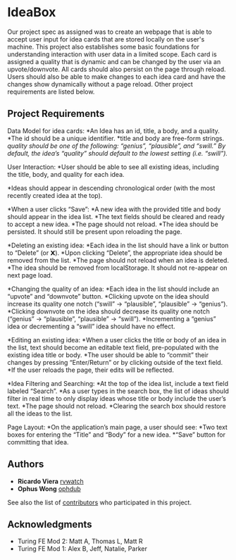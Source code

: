# IdeaBox

Our project spec as assigned was to create an webpage that is able to accept user input for idea cards that are stored locally on the user's machine. This project also establishes some basic foundations for understanding interaction with user data in a limited scope. Each card is assigned a quality that is dynamic and can be changed by the user via an upvote/downvote. All cards should also persist on the page through reload. Users should also be able to make changes to each idea card and have the changes show dynamically without a page reload. Other project requirements are listed below.

## Project Requirements

Data Model for idea cards:
  *An Idea has an id, title, a body, and a quality.
  *The id should be a unique identifier.
  *title and body are free-form strings.
  *quality should be one of the following: “genius”, “plausible”, and “swill.”*
  *By default, the idea’s “quality” should default to the lowest setting (i.e. “swill”).*

User Interaction:
  *User should be able to see all existing ideas, including the title, body, and quality for each idea.

  *Ideas should appear in descending chronological order (with the most recently created idea at the top).

  *When a user clicks “Save”:
    *A new idea with the provided title and body should appear in the idea list.
    *The text fields should be cleared and ready to accept a new idea.
    *The page should not reload.
    *The idea should be persisted. It should still be present upon reloading the page.

  *Deleting an existing idea:
    *Each idea in the list should have a link or button to “Delete” (or 𝗫).
    *Upon clicking “Delete”, the appropriate idea should be removed from the list.
    *The page should not reload when an idea is deleted.
    *The idea should be removed from localStorage. It should not re-appear on next page load.

  *Changing the quality of an idea:
    *Each idea in the list should include an “upvote” and “downvote” button.
    *Clicking upvote on the idea should increase its quality one notch (“swill” → “plausible”, “plausible” → “genius”).
    *Clicking downvote on the idea should decrease its quality one notch (“genius” → “plausible”, “plausible” → “swill”).
    *Incrementing a “genius” idea or decrementing a “swill” idea should have no effect.

 *Editing an existing idea:
   *When a user clicks the title or body of an idea in the list, text should become an editable text field, pre-populated with the existing idea title or body.
   *The user should be able to “commit” their changes by pressing “Enter/Return” or by clicking outside of the text field.
   *If the user reloads the page, their edits will be reflected.

  *Idea Filtering and Searching:
    *At the top of the idea list, include a text field labeled “Search”.
    *As a user types in the search box, the list of ideas should filter in real time to only display ideas whose title or body include the user’s text. 
    *The page should not reload. 
    *Clearing the search box should restore all the ideas to the list.

Page Layout:
  *On the application’s main page, a user should see:
  *Two text boxes for entering the “Title” and “Body” for a new idea.
  *“Save” button for committing that idea.

## Authors

* **Ricardo Viera** [rvwatch](https://github.com/rvwatch)
* **Ophus Wong** [ophdub](https://github.com/ophdub)

See also the list of [contributors](https://github.com/your/project/contributors) who participated in this project.

## Acknowledgments

* Turing FE Mod 2: Matt A, Thomas L, Matt R
* Turing FE Mod 1: Alex B, Jeff, Natalie, Parker


